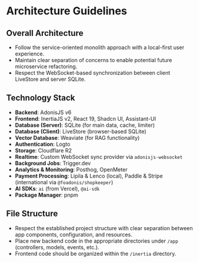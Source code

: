 # Architecture Guidelines

## Overall Architecture

- Follow the service-oriented monolith approach with a local-first user experience.
- Maintain clear separation of concerns to enable potential future microservice refactoring.
- Respect the WebSocket-based synchronization between client LiveStore and server SQLite.

## Technology Stack

- **Backend**: AdonisJS v6
- **Frontend**: InertiaJS v2, React 19, Shadcn UI, Assistant-UI
- **Database (Server)**: SQLite (for main data, cache, limiter)
- **Database (Client)**: LiveStore (browser-based SQLite)
- **Vector Database**: Weaviate (for RAG functionality)
- **Authentication**: Logto
- **Storage**: Cloudflare R2
- **Realtime**: Custom WebSocket sync provider via `adonisjs-websocket`
- **Background Jobs**: Trigger.dev
- **Analytics & Monitoring**: Posthog, OpenMeter
- **Payment Processing**: Lipila & Lenco (local), Paddle & Stripe (international via `@foadonis/shopkeeper`)
- **AI SDKs**: `ai` (from Vercel), `@ai-sdk`
- **Package Manager**: pnpm

## File Structure

- Respect the established project structure with clear separation between app components, configuration, and resources.
- Place new backend code in the appropriate directories under `/app` (controllers, models, events, etc.).
- Frontend code should be organized within the `/inertia` directory.
